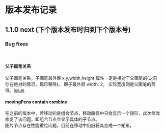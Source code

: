 # 版本发布记录

## 1.1.0 next (下个版本发布时归到下个版本号)

### Bug fixes    

<br>

#### 父子画笔关系

父子画笔关系，子画笔最外层 x,y,width,height 属性一定是相对于父画笔的(之前存在绝对的情况，现已移除)。
即子最外层 width: 2， 实际宽度则是父画笔的两倍。[issue](https://github.com/le5le-com/topology.js/issues/22)

#### movingPens contain combine

在之前的版本中，若移动的是组合节点，移动路径中只会显示一个矩形，此次修改修复了该问题，即组合节点会显示具体的子节点。  
图片节点存在性能重绘问题，目前在移动中仍旧将其变成一个矩形。

